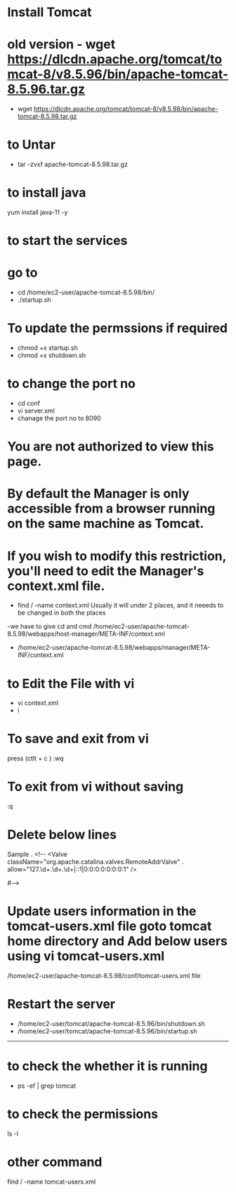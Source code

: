# Install Tomcat 
# old version - wget https://dlcdn.apache.org/tomcat/tomcat-8/v8.5.96/bin/apache-tomcat-8.5.96.tar.gz
- wget https://dlcdn.apache.org/tomcat/tomcat-8/v8.5.98/bin/apache-tomcat-8.5.98.tar.gz


# to Untar
- tar -zvxf apache-tomcat-8.5.98.tar.gz


# to install java 
yum install java-11 -y

# to start the services 

 # go to 
- cd /home/ec2-user/apache-tomcat-8.5.98/bin/
- ./startup.sh


# To update the permssions if required
- chmod +x startup.sh
- chmod +x shutdown.sh


 # to change the port no

- cd conf
- vi server.xml
- chanage the port no to 8090


# You are not authorized to view this page.

# By default the Manager is only accessible from a browser running on the same machine as Tomcat. 
# If you wish to modify this restriction, you'll need to edit the Manager's context.xml file.

- find / -name context.xml
Usually it will under 2 places, and it neeeds to be changed in both the places

-we have to give cd and cmd /home/ec2-user/apache-tomcat-8.5.98/webapps/host-manager/META-INF/context.xml
- /home/ec2-user/apache-tomcat-8.5.98/webapps/manager/META-INF/context.xml


# to Edit the File with vi
- vi context.xml 
- i 

# To save and exit from vi 
press (ctlt + c )
:wq


# To exit from vi without saving
:q


#  Delete below lines

Sample
.  <!--  <Valve className="org.apache.catalina.valves.RemoteAddrValve"
.  allow="127\.\d+\.\d+\.\d+|::1|0:0:0:0:0:0:0:1" /> 

#-->

  
  
# Update users information in the tomcat-users.xml file goto tomcat home directory and Add below users using vi tomcat-users.xml


/home/ec2-user/apache-tomcat-8.5.98/conf/tomcat-users.xml file


<role rolename="manager-gui"/>
<role rolename="manager-script"/>
<role rolename="manager-jmx"/>
<role rolename="manager-status"/>
<user username="admin" password="admin" roles="manager-gui, manager-script, manager-jmx, manager-status"/>
<user username="deployer" password="deployer" roles="manager-script"/>
<user username="tomcat" password="s3cret" roles="manager-gui"/>  


# Restart the server 
- /home/ec2-user/tomcat/apache-tomcat-8.5.96/bin/shutdown.sh
- /home/ec2-user/tomcat/apache-tomcat-8.5.96/bin/startup.sh


________________________________________________________________________________________________________________




# to check the whether  it is running 
- ps -ef | grep tomcat

# to check the permissions
ls -l 



# other command 
find / -name tomcat-users.xml







